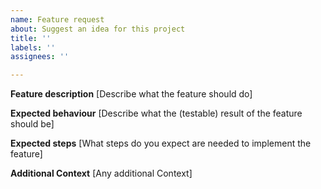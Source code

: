 ```yaml
---
name: Feature request
about: Suggest an idea for this project
title: ''
labels: ''
assignees: ''

---
```


**Feature description**
[Describe what the feature should do]

**Expected behaviour**
[Describe what the (testable) result of the feature should be]

**Expected steps**
[What steps do you expect are needed to implement the feature]

**Additional Context**
[Any additional Context]

